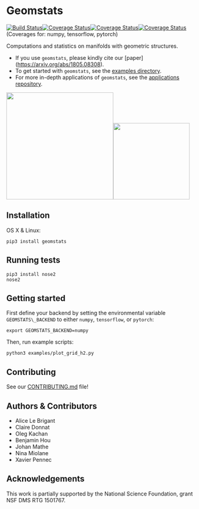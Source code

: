 # Geomstats
[![Build Status](https://travis-ci.org/geomstats/geomstats.svg?branch=master)](https://travis-ci.org/geomstats/geomstats)[![Coverage Status](https://codecov.io/gh/geomstats/geomstats/branch/master/graph/badge.svg?flag=numpy)](https://codecov.io/gh/geomstats/geomstats)[![Coverage Status](https://codecov.io/gh/geomstats/geomstats/branch/master/graph/badge.svg?flag=tensorflow)](https://codecov.io/gh/geomstats/geomstats)[![Coverage Status](https://codecov.io/gh/geomstats/geomstats/branch/master/graph/badge.svg?flag=pytorch)](https://codecov.io/gh/geomstats/geomstats) (Coverages for: numpy, tensorflow, pytorch)


Computations and statistics on manifolds with geometric structures.

- If you use ``geomstats``, please kindly cite our [paper] (https://arxiv.org/abs/1805.08308).
- To get started with ```geomstats```, see the [examples directory](https://github.com/geomstats/geomstats/examples).
- For more in-depth applications of ``geomstats``, see the [applications repository](https://github.com/geomstats/applications/).

<img src="https://raw.githubusercontent.com/ninamiolane/geomstats/master/examples/imgs/gradient_descent.gif" width=280 height=280><img src="https://raw.githubusercontent.com/ninamiolane/geomstats/master/examples/imgs/h2_grid.png" width=200 height=200>


## Installation

OS X & Linux:

```
pip3 install geomstats
```

## Running tests

```
pip3 install nose2
nose2
```

## Getting started

First define your backend by setting the environmental variable ```GEOMSTATS\_BACKEND``` to either ```numpy```, ```tensorflow```, or ```pytorch```:

```
export GEOMSTATS_BACKEND=numpy
```

Then, run example scripts:

```
python3 examples/plot_grid_h2.py
```

## Contributing

See our [CONTRIBUTING.md][link_contributing] file!

## Authors & Contributors

* Alice Le Brigant
* Claire Donnat
* Oleg Kachan
* Benjamin Hou
* Johan Mathe
* Nina Miolane
* Xavier Pennec

## Acknowledgements

This work is partially supported by the National Science Foundation, grant NSF DMS RTG 1501767.

[link_contributing]: https://github.com/geomstats/geomstats/CONTRIBUTING.md
